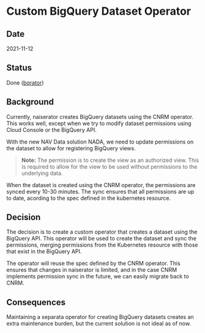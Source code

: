# Custom BigQuery Dataset Operator

## Date

2021-11-12

## Status

Done ([bqrator](https://github.com/nais/bqrator))

## Background

Currently, naiserator creates BigQuery datasets using the CNRM operator.
This works well, except when we try to modify dataset permissions using Cloud Console or the BigQuery API.

With the new NAV Data solution NADA, we need to update permissions on the dataset to allow for registering BigQuery views.

> **Note:** The permission is to create the view as an authorized view.
This is required to allow for the view to be used without permissions to the underlying data.

When the dataset is created using the CNRM operator, the permissions are synced every 10-30 minutes.
The sync ensures that all permissions are up to date, acording to the spec defined in the kubernetes resource.

## Decision

The decision is to create a custom operator that creates a dataset using the BigQuery API.
This operator will be used to create the dataset and sync the permissions, merging permissions from the Kubernetes resource with those that exist in the BigQuery API.

The operator will reuse the spec defined by the CNRM operator.
This ensures that changes in naiserator is limited, and in the case CNRM implements permission sync in the future, we can easily migrate back to CNRM.

## Consequences

Maintaining a separata operator for creating BigQuery datasets creates an extra maintenance burden, but the current solution is not ideal as of now.

